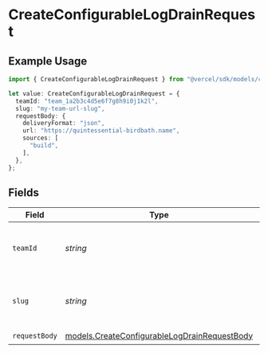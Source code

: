 # CreateConfigurableLogDrainRequest

## Example Usage

```typescript
import { CreateConfigurableLogDrainRequest } from "@vercel/sdk/models/createconfigurablelogdrainop.js";

let value: CreateConfigurableLogDrainRequest = {
  teamId: "team_1a2b3c4d5e6f7g8h9i0j1k2l",
  slug: "my-team-url-slug",
  requestBody: {
    deliveryFormat: "json",
    url: "https://quintessential-birdbath.name",
    sources: [
      "build",
    ],
  },
};
```

## Fields

| Field                                                                                              | Type                                                                                               | Required                                                                                           | Description                                                                                        | Example                                                                                            |
| -------------------------------------------------------------------------------------------------- | -------------------------------------------------------------------------------------------------- | -------------------------------------------------------------------------------------------------- | -------------------------------------------------------------------------------------------------- | -------------------------------------------------------------------------------------------------- |
| `teamId`                                                                                           | *string*                                                                                           | :heavy_minus_sign:                                                                                 | The Team identifier to perform the request on behalf of.                                           | team_1a2b3c4d5e6f7g8h9i0j1k2l                                                                      |
| `slug`                                                                                             | *string*                                                                                           | :heavy_minus_sign:                                                                                 | The Team slug to perform the request on behalf of.                                                 | my-team-url-slug                                                                                   |
| `requestBody`                                                                                      | [models.CreateConfigurableLogDrainRequestBody](../models/createconfigurablelogdrainrequestbody.md) | :heavy_check_mark:                                                                                 | N/A                                                                                                |                                                                                                    |